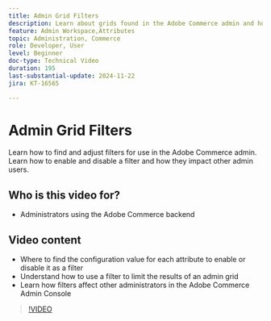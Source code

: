 ```yaml
---
title: Admin Grid Filters
description: Learn about grids found in the Adobe Commerce admin and how filters unique per admin user that do not affect others.
feature: Admin Workspace,Attributes
topic: Administration, Commerce
role: Developer, User
level: Beginner
doc-type: Technical Video
duration: 195
last-substantial-update: 2024-11-22
jira: KT-16565

---
```


# Admin Grid Filters

Learn how to find and adjust filters for use in the Adobe Commerce admin. Learn how to enable and disable a filter and how they impact other admin users.

## Who is this video for?

* Administrators using the Adobe Commerce backend 

## Video content

* Where to find the configuration value for each attribute to enable or disable it as a filter
* Understand how to use a filter to limit the results of an admin grid
* Learn how filters affect other administrators in the Adobe Commerce Admin Console

>[!VIDEO](https://video.tv.adobe.com/v/3440382?learn=on)
